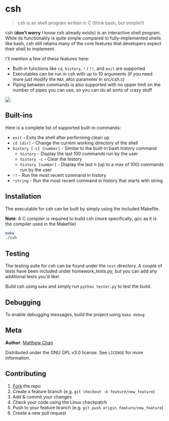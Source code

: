 # csh
> csh is an shell program written in C (think bash, but simpler!)

csh (**don't worry** I know csh already exists) is an interactive shell program. While its functionality is quite simple compared to fully-implemented shells like bash, csh still retains many of the core features that developers expect their shell to implement. 

I'll mention a few of these features here:
- Built-in functions like `cd`, `history`, `!` / `!!`, and `exit` are supported
- Executables can be run in csh with up to 10 arguments (if you need more just modify the `MAX_ARGS` parameter in src/csh.c)
- Piping between commands is also supported with no upper limit on the number of pipes you can use, so you can do all sorts of crazy stuff

![](etc/screencap.gif)

## Built-ins

Here is a complete list of supported built-in commands:
- `exit` - Exits the shell after performing clean up
- `cd [dir]` - Change the current working directory of the shell 
- `history [-c] [number]` - Similar to the built-in bash history command
	- `history` - Display the last 100 commands run by the user
	- `history -c` - Clear the history
	- `history [number]` - Display the last n (up to a max of 100) commands run by the user
- `!!` - Run the most recent command in history
- `!string` - Run the most recent command in history that starts with string

## Installation

The executable for csh can be built by simply using the included Makefile.

**Note**: A C compiler is required to build csh (more specifically, gcc as it is the compiler used in the Makefile)

```sh
make
./csh
```

## Testing

The testing suite for csh can be found under the `test` directory. A couple of tests have been included under homework\_tests.py, but you can add any additional tests you'd like!

Build csh using `make` and simply run `python tester.py` to test the build.

## Debugging

To enable debugging messages, build the project using `make debug`

## Meta

**Author**: [Matthew Chan](https://github.com/matthewachan)

Distributed under the GNU GPL v3.0 license. See ``LICENSE`` for more information.

## Contributing

1. [Fork](https://github.com/matthewachan/csh/fork) the repo
2. Create a feature branch (e.g. `git checkout -b feature/new_feature`)
3. Add & commit your changes
4. Check your code using the Linux checkpatch
5. Push to your feature branch (e.g. `git push origin feature/new_feature`)
6. Create a new pull request
